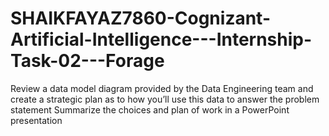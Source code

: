 # SHAIKFAYAZ7860-Cognizant-Artificial-Intelligence---Internship-Task-02---Forage
Review a data model diagram provided by the Data Engineering team and create a strategic plan as to how you’ll use this data to answer the problem statement Summarize the choices and plan of work in a PowerPoint presentation
